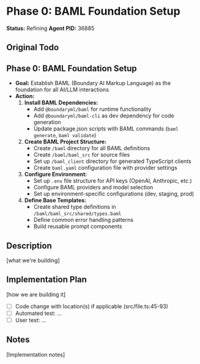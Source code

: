 # Phase 0: BAML Foundation Setup
**Status:** Refining
**Agent PID:** 36885

## Original Todo
## Phase 0: BAML Foundation Setup

* **Goal:** Establish BAML (Boundary AI Markup Language) as the foundation for all AI/LLM interactions
* **Action:**
    1. **Install BAML Dependencies:**
        - Add `@boundaryml/baml` for runtime functionality
        - Add `@boundaryml/baml-cli` as dev dependency for code generation
        - Update package.json scripts with BAML commands (`baml generate`, `baml validate`)
    2. **Create BAML Project Structure:**
        - Create `/baml` directory for all BAML definitions
        - Create `/baml/baml_src` for source files
        - Set up `/baml_client` directory for generated TypeScript clients
        - Create `baml.yaml` configuration file with provider settings
    3. **Configure Environment:**
        - Set up `.env` file structure for API keys (OpenAI, Anthropic, etc.)
        - Configure BAML providers and model selection
        - Set up environment-specific configurations (dev, staging, prod)
    4. **Define Base Templates:**
        - Create shared type definitions in `/baml/baml_src/shared/types.baml`
        - Define common error handling patterns
        - Build reusable prompt components

## Description
[what we're building]

## Implementation Plan
[how we are building it]
- [ ] Code change with location(s) if applicable (src/file.ts:45-93)
- [ ] Automated test: ...
- [ ] User test: ...

## Notes
[Implementation notes]